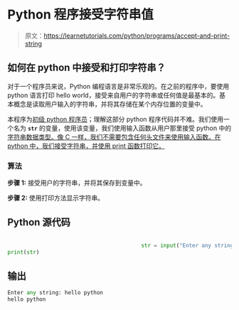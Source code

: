 # Python 程序接受字符串值

> 原文：<https://learnetutorials.com/python/programs/accept-and-print-string>

## 如何在 python 中接受和打印字符串？

对于一个程序员来说，Python 编程语言是非常乐观的。在之前的程序中，要使用 python 语言打印 hello world，接受来自用户的字符串或任何值是最基本的。基本概念是读取用户输入的字符串，并将其存储在某个内存位置的变量中。

本程序为[初级 python 程序员](../introduction-tutorial "python program introduction")；理解这部分 python 程序代码并不难。我们使用一个名为 **`str`** 的变量，使用该变量，我们使用输入函数从用户那里接受 python 中的[字符串数据类型。像 C 一样，我们不需要包含任何头文件来使用输入函数。在 python 中，我们接受字符串，并使用 print 函数打印它。](../python-datatypes "string in python")

### 算法

**步骤 1:** 接受用户的字符串，并将其保存到变量中。

**步骤 2:** 使用打印方法显示字符串。

## Python 源代码

```py

                                          str = input("Enter any string: ")
print(str)

```

## 输出

```py
Enter any string: hello python
hello python
```
